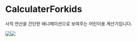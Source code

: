 # CalculaterForkids
사칙 연산을 간단한 애니메이션으로 보여주는 어린이용 계산기입니다.

<div style="display:flex">
  <img src="https://user-images.githubusercontent.com/72330884/156919957-8774498c-f898-407f-9d40-24d25883f565.jpg" style="width=200">
  <img src="https://user-images.githubusercontent.com/72330884/156919967-185ba9a1-16fc-484e-a204-8246bf889e6b.jpg" style="width=200">
</div>
